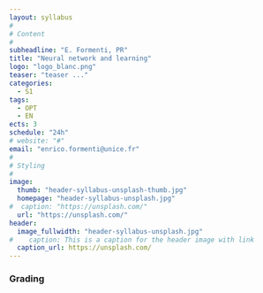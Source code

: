 ```yaml
---
layout: syllabus
#
# Content
#
subheadline: "E. Formenti, PR"
title: "Neural network and learning"
logo: "logo_blanc.png"
teaser: "teaser ..."
categories:
  - S1
tags:
  - OPT
  - EN
ects: 3
schedule: "24h"
# website: "#"
email: "enrico.formenti@unice.fr"
#
# Styling
#
image:
  thumb: "header-syllabus-unsplash-thumb.jpg"
  homepage: "header-syllabus-unsplash.jpg"
#  caption: "https://unsplash.com/"
  url: "https://unsplash.com/"
header:
  image_fullwidth: "header-syllabus-unsplash.jpg"
#    caption: This is a caption for the header image with link
  caption_url: https://unsplash.com/  
---
```



### Grading ###


